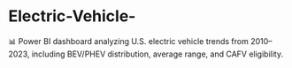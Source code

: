 # Electric-Vehicle-
📊 Power BI dashboard analyzing U.S. electric vehicle trends from 2010–2023, including BEV/PHEV distribution, average range, and CAFV eligibility.

